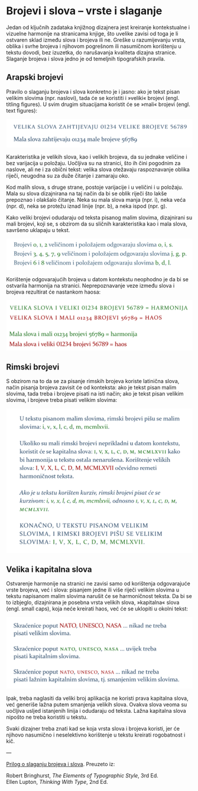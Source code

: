 # Brojevi i slova – vrste i slaganje

Jedan od ključnih zadataka knjižnog dizajnera jest kreiranje kontekstualne i vizuelne harmonije na stranicama knjige, što uvelike zavisi od toga je li ostvaren sklad između slova i brojeva ili ne. Greške u razumijevanju vrsta, oblika i svrhe brojeva i njihovom pogrešnom ili nasumičnom korištenju u tekstu dovodi, bez izuzetka, do narušavanja kvaliteta dizajna stranice. Slaganje brojeva i slova jedno je od temeljnih tipografskih pravila.

## Arapski brojevi

Pravilo o slaganju brojeva i slova konkretno je i jasno: ako je tekst pisan velikim slovima \(npr. naslovi\), tada će se koristiti i »veliki« brojevi \(engl. titling figures\). U svim drugim situacijama koristit će se »mali« brojevi \(engl. text figures\):

![](../.gitbook/assets/veliki-i-mali-brojevi.png)

Karakteristika je velikih slova, kao i velikih brojeva, da su jednake veličine i bez varijacija u položaju. Uočljiva su na stranici, što ih čini pogodnim za naslove, ali ne i za obični tekst: velika slova otežavaju raspoznavanje oblika riječi, neugodna su za duže čitanje i zamaraju oko.

Kod malih slova, s druge strane, postoje varijacije i u veličini i u položaju. Mala su slova dizajnirana na taj način da bi se oblik riječi što lakše prepoznao i olakšalo čitanje. Neka su mala slova manja \(npr. i\), neka veća \(npr. d\), neka se protežu iznad linije \(npr. b\), a neka ispod \(npr. g\).

Kako veliki brojevi odudaraju od teksta pisanog malim slovima, dizajnirani su mali brojevi, koji se, s obzirom da su sličnih karakteristika kao i mala slova, savršeno uklapaju u tekst.

![](../.gitbook/assets/podudarnost-brojeva-i-slova.png)

Korištenje odgovarajućih brojeva u datom kontekstu neophodno je da bi se ostvarila harmonija na stranici. Neprepoznavanje veze između slova i brojeva rezultirat će nastankom haosa:

![](../.gitbook/assets/kombinacije-brojeva-i-slova.png)

## Rimski brojevi

S obzirom na to da se za pisanje rimskih brojeva koriste latinična slova, način pisanja brojeva zavisit će od konteksta: ako je tekst pisan malim slovima, tada treba i brojeve pisati na isti način; ako je tekst pisan velikim slovima, i brojeve treba pisati velikim slovima:

![](../.gitbook/assets/rimski-brojevi.png)

## Velika i kapitalna slova

Ostvarenje harmonije na stranici ne zavisi samo od korištenja odgovarajuće vrste brojeva, već i slova: pisanjem jedne ili više riječi velikim slovima u tekstu napisanom malim slovima narušit će se harmoničnost teksta. Da bi se to izbjeglo, dizajnirana je posebna vrsta velikih slova, »kapitalna« slova \(engl. small caps\), koja neće kreirati haos, već će se uklopiti u okolni tekst:

![](../.gitbook/assets/kapitalna-slova.png)

Ipak, treba naglasiti da veliki broj aplikacija ne koristi prava kapitalna slova, već generiše lažna putem smanjenja velikih slova. Ovakva slova veoma su uočljiva usljed istanjenih linija i odudaraju od teksta. Lažna kapitalna slova nipošto ne treba koristiti u tekstu.

Svaki dizajner treba znati kad se koja vrsta slova i brojeva koristi, jer će njihovo nasumično i neselektivno korištenje u tekstu kreirati rogobatnost i kič.

—

[Prilog o slaganju brojeva i slova](https://drive.google.com/file/d/1gwnr9JFqrxVsHYWVvU-WLmHGY9Ay4UVO/view?usp=sharing). Preuzeto iz:  

Robert Bringhurst, _The Elements of Typographic Style_, 3rd Ed.    
Ellen Lupton, _Thinking With Type_, 2nd Ed.

